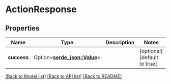 # ActionResponse

## Properties

Name | Type | Description | Notes
------------ | ------------- | ------------- | -------------
**success** | Option<[**serde_json::Value**](.md)> |  | [optional][default to true]

[[Back to Model list]](../README.md#documentation-for-models) [[Back to API list]](../README.md#documentation-for-api-endpoints) [[Back to README]](../README.md)


